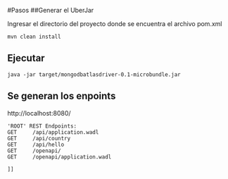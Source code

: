 #Pasos
##Generar el UberJar

Ingresar el directorio del proyecto donde se encuentra el archivo pom.xml
```
mvn clean install
```

## Ejecutar
```
java -jar target/mongodbatlasdriver-0.1-microbundle.jar                                                
```

## Se generan los enpoints
http://localhost:8080/

```
'ROOT' REST Endpoints:
GET     /api/application.wadl
GET     /api/country
GET     /api/hello
GET     /openapi/
GET     /openapi/application.wadl

]]
```

